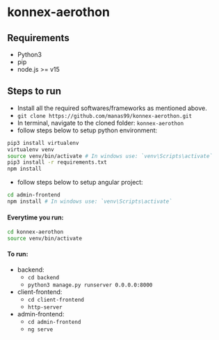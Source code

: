 # konnex-aerothon

## Requirements
- Python3
- pip
- node.js >= v15

## Steps to run
- Install all the required softwares/frameworks as mentioned above.
- `git clone https://github.com/manas99/konnex-aerothon.git`
- In terminal, navigate to the cloned folder: `konnex-aerothon`
- follow steps below to setup python environment:
```bash
pip3 install virtualenv
virtualenv venv
source venv/bin/activate # In windows use: `venv\Scripts\activate`
pip3 install -r requirements.txt
npm install
```
- follow steps below to setup angular project:
```bash
cd admin-frontend
npm install # In windows use: `venv\Scripts\activate`
```

#### Everytime you run:
```bash
cd konnex-aerothon
source venv/bin/activate
```

#### To run:
- backend:
    - `cd backend`
    - `python3 manage.py runserver 0.0.0.0:8000`
- client-frontend:
    - `cd client-frontend`
    - `http-server`
- admin-frontend:
    - `cd admin-frontend`
    - `ng serve`
